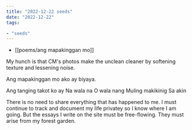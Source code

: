 ```yaml
---
title: "2022-12-22 seeds"
date: "2022-12-22"
tags:

- "seeds"
---
```


- [[poems/ang mapakinggan mo]]

My hunch is that CM's photos make the unclean cleaner by softening texture and lessening noise.

Ang mapakinggan mo ako
ay biyaya.

Ang tanging takot ko ay
Na wala na
O wala nang
Muling makikinig
Sa akin

There is no need to share everything that has happened to me. I must continue to track and document my life privatey so I know where I am going. But the essays I write on the site must be free-flowing. They must arise from my forest garden. 